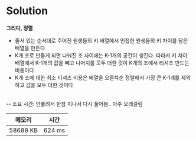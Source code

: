 # Solution

**그리디, 정렬**
- 줄서 있는 순서대로 주어진 원생들의 키 배열에서 인접한 원생들의 키 차이를 담은 배열을 만든다
- K개 조로 만들게 되면 나눠진 조 사이에는 K-1개의 공간이 생긴다. 따라서 키 차이 배열에서 K-1개의 값을 빼고 나머지를 모두 더한 것이 K개의 조에서 티셔츠 만드는비용이다 
- K개 조에 대한 최소 티셔츠 비용은 배열을 오른차순 정렬해서 가장 큰 K-1개를 제외하고 값을 모두 더한 것이다

</br>
-- 소요 시간: 안풀려서 한참 지나서 다시 풀어봄.. 아주 오래걸림

|메모리|시간|
|---|---|
|58688 KB|624 ms|
